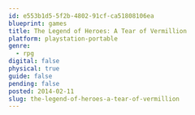 ```yaml
---
id: e553b1d5-5f2b-4802-91cf-ca51808106ea
blueprint: games
title: The Legend of Heroes: A Tear of Vermillion
platform: playstation-portable
genre:
  - rpg
digital: false
physical: true
guide: false
pending: false
posted: 2014-02-11
slug: the-legend-of-heroes-a-tear-of-vermillion
---
```

